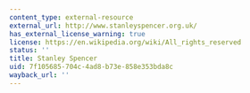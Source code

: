 ```yaml
---
content_type: external-resource
external_url: http://www.stanleyspencer.org.uk/
has_external_license_warning: true
license: https://en.wikipedia.org/wiki/All_rights_reserved
status: ''
title: Stanley Spencer
uid: 7f105685-704c-4ad8-b73e-858e353bda8c
wayback_url: ''
---
```

